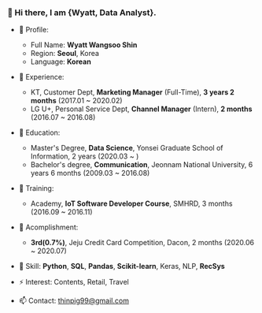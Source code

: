 ### 👋 Hi there, I am {Wyatt, Data Analyst}.


- 🔭 Profile:
  - Full Name: **Wyatt Wangsoo Shin**
  - Region: **Seoul**, Korea
  - Language: **Korean**
  
- 👯 Experience:
  - KT, Customer Dept, **Marketing Manager** (Full-Time), **3 years 2 months** (2017.01 ~ 2020.02)
  - LG U+, Personal Service Dept, **Channel Manager** (Intern), **2 months** (2016.07 ~ 2016.08)

- 🌱 Education:
  - Master's Degree, **Data Science**, Yonsei Graduate School of Information, 2 years (2020.03 ~ )
  - Bachelor's degree, **Communication**, Jeonnam National University, 6 years 6 months (2009.03 ~ 2016.08)

- 🌱 Training:
  - Academy, **IoT Software Developer Course**, SMHRD, 3 months (2016.09 ~ 2016.11)

- 💬 Acomplishment:
  - **3rd(0.7%)**, Jeju Credit Card Competition, Dacon, 2 months (2020.06 ~ 2020.07)
  
- 🤔 Skill: **Python**, **SQL**, **Pandas**, **Scikit-learn**, Keras, NLP, **RecSys**
- ⚡ Interest: Contents, Retail, Travel
- 📫 Contact: thinpig99@gmail.com
